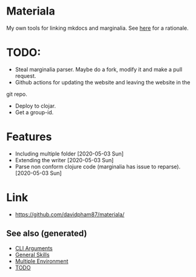 # Materiala

My own tools for linking mkdocs and marginalia. See [here](https://github.com/davidpham87/materiala/blob/master/doc/index.md) for a rationale.


# TODO:

-   Steal marginalia parser. Maybe do a fork, modify it and make a pull request.
-   Github actions for updating the website and leaving the website in the

git repo.

-   Deploy to clojar.
-   Get a group-id.


# Features

-   Including multiple folder <span class="timestamp-wrapper"><span class="timestamp">[2020-05-03 Sun]</span></span>
-   Extending the writer <span class="timestamp-wrapper"><span class="timestamp">[2020-05-03 Sun]</span></span>
-   Parse non conform clojure code (marginalia has issue to reparse). <span class="timestamp-wrapper"><span class="timestamp">[2020-05-03 Sun]</span></span>


# Link

-   <https://github.com/davidpham87/materiala/>


## See also (generated)

-   [CLI Arguments](20200430154352-cli_arguments.md)
-   [General Skills](general.md)
-   [Multiple Environment](20200430154528-multiple_environment.md)
-   [TODO](../todo.md)
